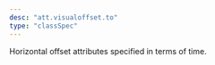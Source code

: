 ```yaml
---
desc: "att.visualoffset.to"
type: "classSpec"
---
```


Horizontal offset attributes specified in terms of time.